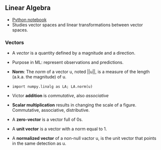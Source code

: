 ## Linear Algebra
* [Python notebook](https://github.com/ageron/handson-ml2/blob/master/math_linear_algebra.ipynb)
* Studies vector spaces and linear transformations between vector spaces.

### Vectors
* A *vector* is a quantity defined by a magnitude and a direction.
* Purpose in ML: represent observations and predictions.

* **Norm**: The *norm* of a vector u, noted ||u||, is a measure of the length (a.k.a. the magnitude) of u.
* `import numpy.linalg as LA; LA.norm(u)`

* Victor **addition** is *commutative*, also *associative*
* **Scalar multiplication** results in changing the scale of a figure. Commutative, associative, distributive.
* A **zero-vector** is a vector full of 0s.
* A **unit vector** is a vector with a norm equal to 1.
* A **normalized vector** of a non-null vactor u, is the unit vector that points in the same detection as u.


